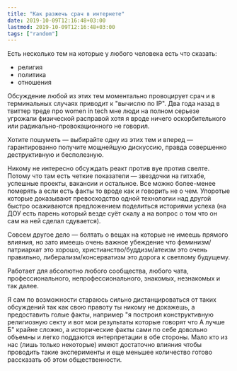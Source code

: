```yaml
---
title: "Как разжечь срач в интернете"
date: 2019-10-09T12:16:48+03:00
lastmod: 2019-10-09T12:16:48+03:00
tags: ["random"]
---
```


Есть несколько тем на которые у любого человека есть что сказать: 

- религия 
- политика 
- отношения

Обсуждение любой из этих тем моментально провоцирует срач и в терминальных случаях приводит к "вычислю по ІР". Два года назад в твиттер треде про women in tech мне люди на полном серьезе угрожали физической расправой хотя я вроде ничего оскорбительного или радикально-провокационного не говорил.

Хотите пошуметь — выбирайте одну из этих тем и вперед —гарантированно получите мощнейшую дискуссию, правда совершенно деструктивную и бесполезную.

Никому не интересно обсуждать реакт против вуе против свелте. Потому что там есть четкие показатели — звездочки на гитхабе, успешные проекты, вакансии и остальное. Все можно более-менее померять а если есть факты то вроде как и говорить не о чем. Упоротые которые доказывают превосходство одной технологии над другой быстро осаживаются предложением поделиться историями успеха (на ДОУ есть парень который везде суёт скалу а на вопрос о том что он сам на ней сделал сдувается).

Совсем другое дело — болтать о вещах на которые не имеешь прямого влияния, но зато имеешь очень важное убеждение что феминизм/патриархат это хорошо, христианство/буддизм/атеизм это очень правильно, либерализм/консерватизм это дорога к светлому будущему.

Работает для абсолютно любого сообщества, любого чата, профессионального, непрофессионального, знакомых, незнакомых и так далее.

Я сам по возможности стараюсь сильно дистанцироваться от таких обсуждений так как свою правоту ты никому не докажешь, а предоставить голые факты, например "я построил конструктивную религиозную секту и вот мои результаты которые говорят что А лучше Б" крайне сложно, а исторические факты сами по себе довольно объемны и легко поддаются интерпретации в обе стороны. Мало кто из нас (лишь только некоторые) имеют достаточно влияния чтобы проводить такие эксперименты и еще меньшее количество готово рассказать об этом общественности.
